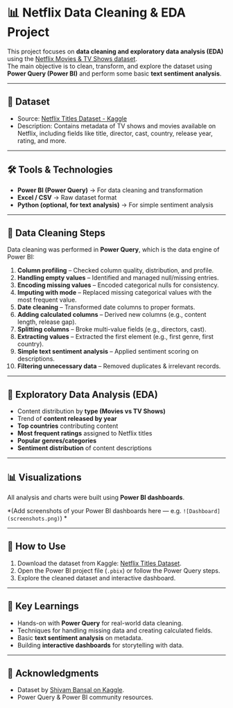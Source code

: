 # 📊 Netflix Data Cleaning & EDA Project

This project focuses on **data cleaning and exploratory data analysis (EDA)** using the [Netflix Movies & TV Shows dataset](https://www.kaggle.com/datasets/shivamb/netflix-shows/data).  
The main objective is to clean, transform, and explore the dataset using **Power Query (Power BI)** and perform some basic **text sentiment analysis**.

---

## 📂 Dataset
- Source: [Netflix Titles Dataset - Kaggle](https://www.kaggle.com/datasets/shivamb/netflix-shows/data)  
- Description: Contains metadata of TV shows and movies available on Netflix, including fields like title, director, cast, country, release year, rating, and more.  

---

## 🛠️ Tools & Technologies
- **Power BI (Power Query)** → For data cleaning and transformation  
- **Excel / CSV** → Raw dataset format  
- **Python (optional, for text analysis)** → For simple sentiment analysis  

---

## 🧹 Data Cleaning Steps
Data cleaning was performed in **Power Query**, which is the data engine of Power BI:

1. **Column profiling** – Checked column quality, distribution, and profile.  
2. **Handling empty values** – Identified and managed null/missing entries.  
3. **Encoding missing values** – Encoded categorical nulls for consistency.  
4. **Imputing with mode** – Replaced missing categorical values with the most frequent value.  
5. **Date cleaning** – Transformed date columns to proper formats.  
6. **Adding calculated columns** – Derived new columns (e.g., content length, release gap).  
7. **Splitting columns** – Broke multi-value fields (e.g., directors, cast).  
8. **Extracting values** – Extracted the first element (e.g., first genre, first country).  
9. **Simple text sentiment analysis** – Applied sentiment scoring on descriptions.  
10. **Filtering unnecessary data** – Removed duplicates & irrelevant records.  

---

## 🔎 Exploratory Data Analysis (EDA)
- Content distribution by **type (Movies vs TV Shows)**  
- Trend of **content released by year**  
- **Top countries** contributing content  
- **Most frequent ratings** assigned to Netflix titles  
- **Popular genres/categories**  
- **Sentiment distribution** of content descriptions  

---

## 📊 Visualizations
All analysis and charts were built using **Power BI dashboards**.  

*(Add screenshots of your Power BI dashboards here — e.g. `![Dashboard](screenshots.png)`) *

---

## 🚀 How to Use
1. Download the dataset from Kaggle: [Netflix Titles Dataset](https://www.kaggle.com/datasets/shivamb/netflix-shows/data).  
2. Open the Power BI project file (`.pbix`) or follow the Power Query steps.  
3. Explore the cleaned dataset and interactive dashboard.  

---

## 📌 Key Learnings
- Hands-on with **Power Query** for real-world data cleaning.  
- Techniques for handling missing data and creating calculated fields.  
- Basic **text sentiment analysis** on metadata.  
- Building **interactive dashboards** for storytelling with data.  

---

## 🙌 Acknowledgments
- Dataset by [Shivam Bansal on Kaggle](https://www.kaggle.com/datasets/shivamb/netflix-shows).  
- Power Query & Power BI community resources.  

